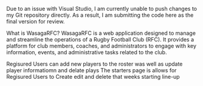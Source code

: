 Due to an issue with Visual Studio, I am currently unable to push changes to my Git repository directly. As a result, I am submitting the code here as the final version for review.

What is WasagaRFC?
WasagaRFC is a web application designed to manage and streamline the operations of a Rugby Football Club (RFC). It provides a platform for club members, coaches, and administrators to engage with key information, events, and administrative tasks related to the club.

Regisured Users can add new players to the roster was well as update player informatiomn and delate plays
The starters page is allows for Regisured Users to Create edit and delete that weeks starting line-up
